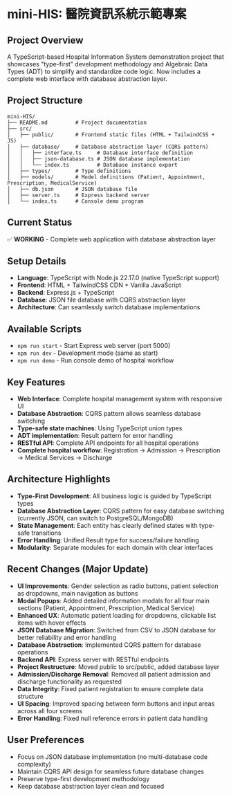 # mini-HIS: 醫院資訊系統示範專案

## Project Overview
A TypeScript-based Hospital Information System demonstration project that showcases "type-first" development methodology and Algebraic Data Types (ADT) to simplify and standardize code logic. Now includes a complete web interface with database abstraction layer.

## Project Structure
```
mini-HIS/
├── README.md         # Project documentation
├── src/
│   ├── public/       # Frontend static files (HTML + TailwindCSS + JS)
│   ├── database/     # Database abstraction layer (CQRS pattern)
│   │   ├── interface.ts     # Database interface definition
│   │   ├── json-database.ts # JSON database implementation
│   │   └── index.ts         # Database instance export
│   ├── types/        # Type definitions
│   ├── models/       # Model definitions (Patient, Appointment, Prescription, MedicalService)
│   ├── db.json       # JSON database file
│   ├── server.ts     # Express backend server
│   └── index.ts      # Console demo program
```

## Current Status
✅ **WORKING** - Complete web application with database abstraction layer

## Setup Details
- **Language**: TypeScript with Node.js 22.17.0 (native TypeScript support)
- **Frontend**: HTML + TailwindCSS CDN + Vanilla JavaScript
- **Backend**: Express.js + TypeScript
- **Database**: JSON file database with CQRS abstraction layer
- **Architecture**: Can seamlessly switch database implementations

## Available Scripts
- `npm run start` - Start Express web server (port 5000)
- `npm run dev` - Development mode (same as start)
- `npm run demo` - Run console demo of hospital workflow

## Key Features
- **Web Interface**: Complete hospital management system with responsive UI
- **Database Abstraction**: CQRS pattern allows seamless database switching
- **Type-safe state machines**: Using TypeScript union types
- **ADT implementation**: Result<T> pattern for error handling
- **RESTful API**: Complete API endpoints for all hospital operations
- **Complete hospital workflow**: Registration → Admission → Prescription → Medical Services → Discharge

## Architecture Highlights
- **Type-First Development**: All business logic is guided by TypeScript types
- **Database Abstraction Layer**: CQRS pattern for easy database switching (currently JSON, can switch to PostgreSQL/MongoDB)
- **State Management**: Each entity has clearly defined states with type-safe transitions
- **Error Handling**: Unified Result<T> type for success/failure handling
- **Modularity**: Separate modules for each domain with clear interfaces

## Recent Changes (Major Update)
- **UI Improvements**: Gender selection as radio buttons, patient selection as dropdowns, main navigation as buttons  
- **Modal Popups**: Added detailed information modals for all four main sections (Patient, Appointment, Prescription, Medical Service)
- **Enhanced UX**: Automatic patient loading for dropdowns, clickable list items with hover effects
- **JSON Database Migration**: Switched from CSV to JSON database for better reliability and error handling
- **Database Abstraction**: Implemented CQRS pattern for database operations
- **Backend API**: Express server with RESTful endpoints
- **Project Restructure**: Moved public to src/public, added database layer
- **Admission/Discharge Removal**: Removed all patient admission and discharge functionality as requested
- **Data Integrity**: Fixed patient registration to ensure complete data structure
- **UI Spacing**: Improved spacing between form buttons and input areas across all four screens
- **Error Handling**: Fixed null reference errors in patient data handling

## User Preferences
- Focus on JSON database implementation (no multi-database code complexity)
- Maintain CQRS API design for seamless future database changes
- Preserve type-first development methodology
- Keep database abstraction layer clean and focused